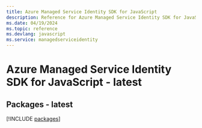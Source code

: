 ```yaml
---
title: Azure Managed Service Identity SDK for JavaScript
description: Reference for Azure Managed Service Identity SDK for JavaScript
ms.date: 04/19/2024
ms.topic: reference
ms.devlang: javascript
ms.service: managedserviceidentity
---
```

# Azure Managed Service Identity SDK for JavaScript - latest
## Packages - latest
[!INCLUDE [packages](managed-service-identity-index.md)]